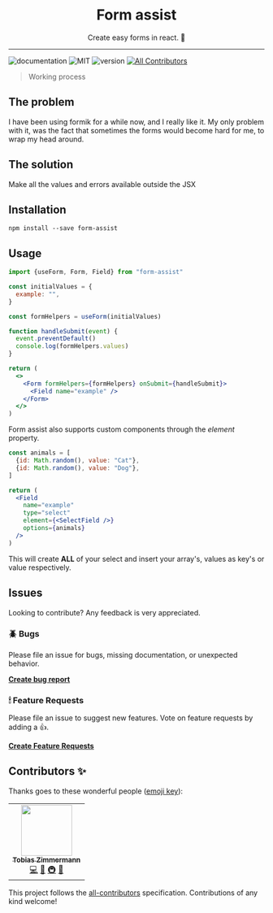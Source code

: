 <div align="center">
<h1>Form assist</h1>
<p>Create easy forms in react. 🎉</p>
</div>

---

![documentation](https://img.shields.io/badge/documentation-yes-brightgreen.svg)
![MIT](https://img.shields.io/npm/v/form-assist)
![version](https://img.shields.io/github/license/tobias-z/form-assist)
[![All Contributors](https://img.shields.io/badge/all_contributors-1-orange.svg?style=flat-square)](#contributors)

> Working process

## The problem

I have been using formik for a while now, and I really like it. My only problem
with it, was the fact that sometimes the forms would become hard for me, to wrap
my head around.

## The solution

Make all the values and errors available outside the JSX

## Installation

```
npm install --save form-assist
```

## Usage

```jsx
import {useForm, Form, Field} from "form-assist"

const initialValues = {
  example: "",
}

const formHelpers = useForm(initialValues)

function handleSubmit(event) {
  event.preventDefault()
  console.log(formHelpers.values)
}

return (
  <>
    <Form formHelpers={formHelpers} onSubmit={handleSubmit}>
      <Field name="example" />
    </Form>
  </>
)
```

Form assist also supports custom components through the _element_ property.

```jsx
const animals = [
  {id: Math.random(), value: "Cat"},
  {id: Math.random(), value: "Dog"},
]

return (
  <Field
    name="example"
    type="select"
    element={<SelectField />}
    options={animals}
  />
)
```

This will create **ALL** of your select and insert your array's, values as key's
or value respectively.

## Issues

Looking to contribute? Any feedback is very appreciated.

### 🪲 Bugs

Please file an issue for bugs, missing documentation, or unexpected behavior.

[**Create bug report**](https://github.com/tobias-z/form-assist/issues/new?assignees=&labels=&template=bug_report.md&title=)

### 🕯 Feature Requests

Please file an issue to suggest new features. Vote on feature requests by adding
a 👍.

[**Create Feature Requests**](https://github.com/tobias-z/form-assist/issues/new?assignees=&labels=&template=feature_request.md&title=)

## Contributors ✨

Thanks goes to these wonderful people
([emoji key](https://allcontributors.org/docs/en/emoji-key)):

<!-- ALL-CONTRIBUTORS-LIST:START - Do not remove or modify this section -->
<!-- prettier-ignore-start -->
<!-- markdownlint-disable -->
<table>
  <tr>
    <td align="center"><a href="http://tobias-z.com"><img src="https://avatars.githubusercontent.com/u/70150300?v=4?s=100" width="100px;" alt=""/><br /><sub><b>Tobias Zimmermann</b></sub></a><br /><a href="https://github.com/tobias-z/form-assist/commits?author=tobias-z" title="Code">💻</a> <a href="https://github.com/tobias-z/form-assist/commits?author=tobias-z" title="Documentation">📖</a> <a href="#infra-tobias-z" title="Infrastructure (Hosting, Build-Tools, etc)">🚇</a> <a href="#maintenance-tobias-z" title="Maintenance">🚧</a></td>
  </tr>
</table>

<!-- markdownlint-restore -->
<!-- prettier-ignore-end -->

<!-- ALL-CONTRIBUTORS-LIST:END -->

This project follows the
[all-contributors](https://github.com/all-contributors/all-contributors)
specification. Contributions of any kind welcome!
